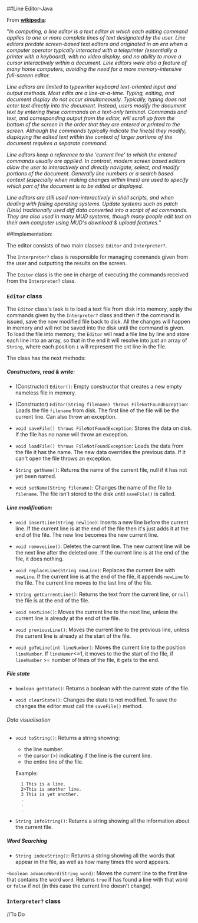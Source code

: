 ##Line Editor-Java

From **[wikipedia](https://en.wikipedia.org/wiki/Line_editor)**:

"*In computing, a line editor is a text editor in which each editing 
command applies to one or more complete lines of text designated 
by the user. Line editors predate screen-based text editors and 
originated in an era when a computer operator typically interacted 
with a teleprinter (essentially a printer with a keyboard), with no 
video display, and no ability to move a cursor interactively within 
a document. Line editors were also a feature of many home computers, 
avoiding the need for a more memory-intensive full-screen editor.*

*Line editors are limited to typewriter keyboard text-oriented input
 and output methods. Most edits are a line-at-a-time. Typing, editing,
 and document display do not occur simultaneously. Typically, typing 
  does not enter text directly into the document. Instead, users modify 
  the document text by entering these commands on a text-only terminal. 
  Commands and text, and corresponding output from the editor, will 
  scroll up from the bottom of the screen in the order that they are 
  entered or printed to the screen. Although the commands typically 
  indicate the line(s) they modify, displaying the edited text within 
  the context of larger portions of the document requires a separate command.*
  
*Line editors keep a reference to the 'current line' to which the entered 
commands usually are applied. In contrast, modern screen based editors allow
the user to interactively and directly navigate, select, and modify portions
of the document. Generally line numbers or a search based context (especially
when making changes within lines) are used to specify which part of the 
document is to be edited or displayed.*

*Line editors are still used non-interactively in shell scripts, and when 
dealing with failing operating systems. Update systems such as patch (Unix)
 traditionally used diff data converted into a script of ed commands. 
 They are also used in many MUD systems, though many people edit text on 
 their own computer using MUD's download & upload features.*"


##Implementation:

The editor consists of two main classes: `Editor` and `Interpreter?`.


The `Interpreter?` class is responsible for managing commands given 
from the user and outputting the results on the screen.


The `Editor` class is the one in charge of executing the commands
received from the `Interpreter?` class.

### `Editor` class

The `Editor` class's task is to load a text file from disk into memory, apply
 the commands given by the `Interpreter?` class and then if the command
 is issued, save the now modified file back to disk. All the changes will 
 happen in memory and will not be saved into the disk until the command is given.  
To load the file into memory, the `Editor` will read a file line by line and 
store each line into an array, so that in the end it will resolve into just
an array of `String`, where each position `i` will represent the `i`nt line 
in the file.

The class has the next methods:
##### Constructors, read & write:
- (Constructor) `Editor()`: Empty constructor that creates a new empty 
nameless file in memory.

- (Constructor) `Editor(String filename) throws FileNotFoundException`: Loads 
the file `filename` from disk. The first line of the file will be the current line.
 Can also throw an exception.
 
- `void saveFile() throws FileNotFoundException`: Stores the data on disk. 
If the file has no name will throw an exception.

- `void loadFile() throws FileNotFoundException`: Loads the data from the file 
it has the name. The new data overrides the previous data. If it can't open 
the file throws an exception.

- `String getName()`: Returns the name of the current file, null if 
it has not yet been named.

- `void setName(String filename)`: Changes the name of the file to `filename`.
 The file isn't stored to the disk until `saveFile()` is called.
 
 ##### Line modification:
- `void insertLine(String newline)`: Inserts a new line before 
the current line. If the current line is at the end of the file then
it's just adds it at the end of the file. 
The new line becomes the new current line.

- `void removeLine()`: Deletes the current line. The new current line 
will be the next line after the deleted one. If the current line is at 
the end of the file, it does nothing.

- `void replaceLine(String newLine)`: Replaces the current line with `newLine`.
If the current line is at the end of the file, it appends `newLine` to the file.
The current line moves to the last line of the file.

- `String getCurrentLine()`: Returns the text from the current line, or `null`
the file is at the end of the file.

- `void nextLine()`: Moves the current line to the next line, unless the current
line is already at the end of the file.

- `void previousLine()`: Moves the current line to the previous line, unless 
the current line is already at the start of the file.

- `void goToLine(int lineNumber)`: Moves the current line to the position 
`lineNumber`. If `lineNumer`<=1, it moves to the the start of the file, if
`lineNumber` >= number of lines of the file, it gets to the end. 

##### File state

- `boolean getState()`: Returns a boolean with the current state of the file.

- `void clearState()`: Changes the state to not modified. To save the changes
the editor must call the `saveFile()` method.


###### Data visualisation

- `void toString()`: Returns a string showing:
    
    - the line number.
    - the cursor (>) indicating if the line is the current line.
    - the entire line of the file.
    
    Example:
    
        1 This is a line.
        2>This is another line.
        3 This is yet another.
        .
        .
        .
    
- `String infoString()`: Returns a string showing all the information about the
current file.

##### Word Searching

- `String indexString()`: Returns a string showing all the words that appear 
in the file, as well as how many times the word appears.

-`boolean advanceWord(String word)`: Moves the current line to the first line
that contains the word `word`. Returns `true` if has found a line with that word
or `false` if not (in this case the current line doesn't change).

### `Interpreter?` class

//To Do


